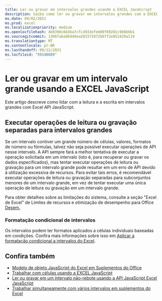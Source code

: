 ```yaml
---
title: Ler ou gravar em intervalos grandes usando a EXCEL JavaScript
description: Saiba como ler ou gravar em intervalos grandes com a EXCEL JavaScript.
ms.date: 04/02/2021
ms.prod: excel
ms.localizationpriority: medium
ms.openlocfilehash: 4b0398c043ba7cfc4933efe600f89281c988bbb1
ms.sourcegitcommit: 1306faba8694dea203373972b6ff2e852429a119
ms.translationtype: MT
ms.contentlocale: pt-BR
ms.lasthandoff: 09/12/2021
ms.locfileid: "59148689"
---
```

# <a name="read-or-write-to-a-large-range-using-the-excel-javascript-api"></a>Ler ou gravar em um intervalo grande usando a EXCEL JavaScript

Este artigo descreve como lidar com a leitura e a escrita em intervalos grandes com Excel API JavaScript.

## <a name="run-separate-read-or-write-operations-for-large-ranges"></a>Executar operações de leitura ou gravação separadas para intervalos grandes

Se um intervalo contiver um grande número de células, valores, formatos de número ou fórmulas, talvez não seja possível executar operações de API nesse intervalo. A API sempre fará a melhor tentativa de executar a operação solicitada em um intervalo (isto é, para recuperar ou gravar os dados especificados), mas tentar executar operações de leitura ou gravação para um intervalo grande pode resultar em um erro de API devido à utilização excessiva de recursos. Para evitar tais erros, é recomendável executar operações de leitura ou gravação separadas para subconjuntos menores de um intervalo grande, em vez de tentar executar uma única operação de leitura ou gravação em um intervalo grande.

Para obter detalhes sobre as limitações do sistema, consulte a seção "Excel de Excel" de Limites de recursos e otimização de desempenho para Office [Desem.](../concepts/resource-limits-and-performance-optimization.md#excel-add-ins)

### <a name="conditional-formatting-of-ranges"></a>Formatação condicional de intervalos

Os intervalos podem ter formatos aplicados a células individuais baseadas em condições. Confira mais informações sobre isso em [Aplicar a formatação condicional a intervalos do Excel](excel-add-ins-conditional-formatting.md).

## <a name="see-also"></a>Confira também

- [Modelo de objeto JavaScript do Excel em Suplementos do Office](excel-add-ins-core-concepts.md)
- [Trabalhar com células usando a EXCEL JavaScript](excel-add-ins-cells.md)
- [Ler ou gravar em um intervalo não-rebote usando a API JavaScript Excel JavaScript](excel-add-ins-ranges-unbounded.md)
- [Trabalhar simultaneamente com vários intervalos em suplementos do Excel](excel-add-ins-multiple-ranges.md)
